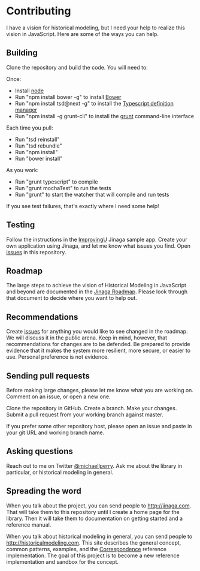 # Contributing

I have a vision for historical modeling, but I need your help to realize this vision in JavaScript. Here are some of the ways you can help.

## Building

Clone the repository and build the code. You will need to:

Once:

- Install [node](https://nodejs.org/)
- Run "npm install bower -g" to install [Bower](http://bower.io/)
- Run "npm install tsd@next -g" to install the [Typescript definition manager](http://definitelytyped.org/tsd/)
- Run "npm install -g grunt-cli" to install the [grunt](http://gruntjs.com/getting-started) command-line interface

Each time you pull:

- Run "tsd reinstall"
- Run "tsd rebundle"
- Run "npm install"
- Run "bower install"

As you work:

- Run "grunt typescript" to compile
- Run "grunt mochaTest" to run the tests
- Run "grunt" to start the watcher that will compile and run tests

If you see test failures, that's exactly where I need some help!

## Testing

Follow the instructions in the [ImprovingU](https://github.com/jinaga/ImprovingU/blob/master/README.md) Jinaga sample app. Create your own application using Jinaga, and let me know what issues you find. Open [issues](https://github.com/michaellperry/jinaga/issues) in this repository.

## Roadmap

The large steps to achieve the vision of Historical Modeling in JavaScript and beyond are documented in the [Jinaga Roadmap](https://github.com/michaellperry/jinaga/blob/master/roadmap.md). Please look through that document to decide where you want to help out.

## Recommendations

Create [issues](https://github.com/michaellperry/jinaga/issues) for anything you would like to see changed in the roadmap. We will discuss it in the public arena. Keep in mind, however, that recommendations for changes are to be defended. Be prepared to provide evidence that it makes the system more resilient, more secure, or easier to use. Personal preference is not evidence.

## Sending pull requests

Before making large changes, please let me know what you are working on. Comment on an issue, or open a new one.

Clone the repository in GitHub. Create a branch. Make your changes. Submit a pull request from your working branch against master.

If you prefer some other repository host, please open an issue and paste in your git URL and working branch name.

## Asking questions

Reach out to me on Twitter [@michaellperry](https://twitter.com/michaellperry). Ask me about the library in particular, or historical modeling in general. 

## Spreading the word

When you talk about the project, you can send people to http://jinaga.com. That will take them to this repository until I create a home page for the library. Then it will take them to documentation on getting started and a reference manual.

When you talk about historical modeling in general, you can send people to http://historicalmodeling.com. This site describes the general concept, common patterns, examples, and the [Correspondence](https://correspondencecloud.com) reference implementation. The goal of this project is to become a new reference implementation and sandbox for the concept.
